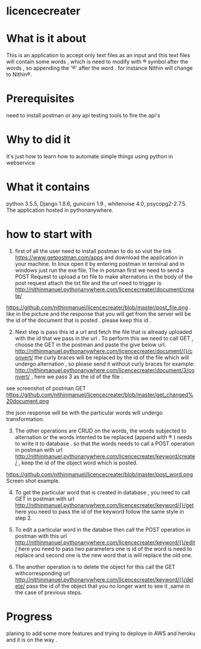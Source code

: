 # licencecreater
# What is it about 
  This is an application to accept only text files as an input and this text files will contain some words , which is need to 
  modify with ® symbol after the words , so appending the '®' after the word . for instance Nithin will change to Nithin®.
# Prerequisites
  need to install postman or any api testing tools to fire the api's
# Why to did it 
 it's just how to learn how to automate simple things using python in webservice
# What it contains
  python 3.5.5, Django 1.8.6, gunicorn 1.9 , whitenoise 4.0, psycopg2-2.7.5. The application hosted in pythonanywhere.
# how to start with 
  1) first of all the user need to install postman to do so visit the link  https://www.getpostman.com/apps and download the 
   application in your machine. In linux open it by entering postman in terminal and in windows just run the exe file. The      in posman first we need to send a POST Request to upload a txt file to make alternatons in the body of the post request 
   attach the txt file and the url need to trigger is http://nithinmanuel.pythonanywhere.com/licencecreater/document/create/ 
 
 https://github.com/nithinmanuel/licencecreater/blob/master/post_file.png
  . like in the picture and the response that you will get from the server
  will be the id of the document that is posted . please keep this id .
  
 2) Next step is pass this id a url and fetch the file that is allready uploaded with the id that we pass in the url . To         perform this we need to call GET , choose the GET in the postman and paste the give below url.                http://nithinmanuel.pythonanywhere.com/licencecreater/document/{}/convert/  the curly braces will be replaced by the id 
  of the file which will undergo alternation , so please send it without curly braces for example: http://nithinmanuel.pythonanywhere.com/licencecreater/document/3/convert/ , here we pass 3 as the id of the file . 

see screenshot of postman GET
https://github.com/nithinmanuel/licencecreater/blob/master/get_changed%20document.png  

  the json response will be with the particular words will undergo transformation.
  
  3) The other operations are CRUD on the words, the words subjected to alternation or the words intented to be replaced (append with ® ) needs to write it to database . so that the words needs to call a POST operation in postman with url  http://nithinmanuel.pythonanywhere.com/licencecreater/keyword/create/  , keep the id of the object word which is posted.
   
https://github.com/nithinmanuel/licencecreater/blob/master/post_word.png   Screen shot example.
   
 4) To get the particular word that is created in database , you need to call GET in postman with url
 http://nithinmanuel.pythonanywhere.com/licencecreater/keyword/{}/get   here you need to pass the id of the keyword  follow the same style in step 2.
 5) To edit a particular word in the databse then call the POST operation in postman with this url http://nithinmanuel.pythonanywhere.com/licencecreater/keyword/{}/edit/ here you need to pass two parameters one is id of the word is need to replace and second one is the new word that is will replace the old one. 
 
 6) The another operation is to delete the object for this call the GET withcorresponding url http://nithinmanuel.pythonanywhere.com/licencecreater/keyword/{}/delete/ pass the id of the object that you no longer want to see it ,same in the case of previous steps.
 
 # Progress
 planing to add some more features and trying to deploye in AWS and heroku and it is on the way . 
 
 
  


 

 
